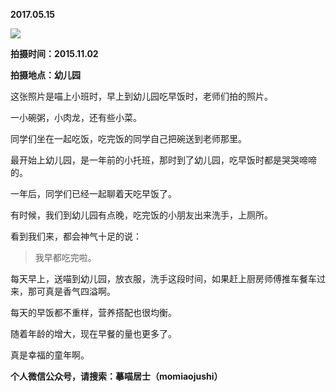 
          
            
**2017.05.15**



![](//upload-images.jianshu.io/upload_images/51001-2751328dbd765e26.jpg)




**拍摄时间：2015.11.02**

**拍摄地点：幼儿园**

这张照片是喵上小班时，早上到幼儿园吃早饭时，老师们拍的照片。

一小碗粥，小肉龙，还有些小菜。

同学们坐在一起吃饭，吃完饭的同学自己把碗送到老师那里。

最开始上幼儿园，是一年前的小托班，那时到了幼儿园，吃早饭时都是哭哭啼啼的。

一年后，同学们已经一起聊着天吃早饭了。

有时候，我们到幼儿园有点晚，吃完饭的小朋友出来洗手，上厕所。

看到我们来，都会神气十足的说：
>我早都吃完啦。



每天早上，送喵到幼儿园，放衣服，洗手这段时间，如果赶上厨房师傅推车餐车过来，那可真是香气四溢啊。

每天的早饭都不重样，营养搭配也很均衡。

随着年龄的增大，现在早餐的量也更多了。

真是幸福的童年啊。


**个人微信公众号，请搜索：摹喵居士（momiaojushi）**

          
        